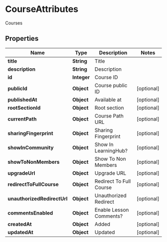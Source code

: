 

# CourseAttributes

Courses

## Properties

| Name | Type | Description | Notes |
|------------ | ------------- | ------------- | -------------|
|**title** | **String** | Title |  |
|**description** | **String** | Description |  |
|**id** | **Integer** | Course ID |  |
|**publicId** | **Object** | Course public ID |  [optional] |
|**publishedAt** | **Object** | Available at |  [optional] |
|**rootSectionId** | **Object** | Root section |  [optional] |
|**currentPath** | **Object** | Course Path URL |  [optional] |
|**sharingFingerprint** | **Object** | Sharing Fingerprint |  [optional] |
|**showInCommunity** | **Object** | Show In LearningHub? |  [optional] |
|**showToNonMembers** | **Object** | Show To Non Members |  [optional] |
|**upgradeUrl** | **Object** | Upgrade URL |  [optional] |
|**redirectToFullCourse** | **Object** | Redirect To Full Course |  [optional] |
|**unauthorizedRedirectUrl** | **Object** | Unauthorized Redirect |  [optional] |
|**commentsEnabled** | **Object** | Enable Lesson Comments? |  [optional] |
|**createdAt** | **Object** | Added |  [optional] |
|**updatedAt** | **Object** | Updated |  [optional] |



